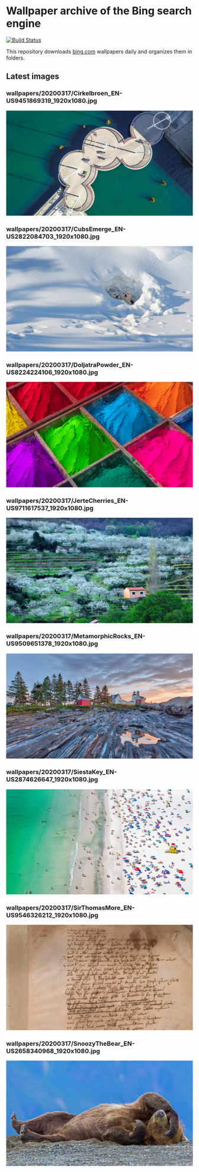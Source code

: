 # Wallpaper archive of the Bing search engine

[![Build Status](https://travis-ci.org/kijart/bing-daily-images-dl.svg?branch=wallpapers)](https://travis-ci.org/kijart/bing-daily-images-dl)

This repository downloads [bing.com](https://www.bing.com) wallpapers daily and organizes them in folders.

## Latest images

<!-- Wallpapers -->

### wallpapers/20200317/Cirkelbroen_EN-US9451869319_1920x1080.jpg

![wallpapers/20200317/Cirkelbroen_EN-US9451869319_1920x1080.jpg](wallpapers/20200317/Cirkelbroen_EN-US9451869319_1920x1080.jpg)

### wallpapers/20200317/CubsEmerge_EN-US2822084703_1920x1080.jpg

![wallpapers/20200317/CubsEmerge_EN-US2822084703_1920x1080.jpg](wallpapers/20200317/CubsEmerge_EN-US2822084703_1920x1080.jpg)

### wallpapers/20200317/DoljatraPowder_EN-US8224224106_1920x1080.jpg

![wallpapers/20200317/DoljatraPowder_EN-US8224224106_1920x1080.jpg](wallpapers/20200317/DoljatraPowder_EN-US8224224106_1920x1080.jpg)

### wallpapers/20200317/JerteCherries_EN-US9711617537_1920x1080.jpg

![wallpapers/20200317/JerteCherries_EN-US9711617537_1920x1080.jpg](wallpapers/20200317/JerteCherries_EN-US9711617537_1920x1080.jpg)

### wallpapers/20200317/MetamorphicRocks_EN-US9509651378_1920x1080.jpg

![wallpapers/20200317/MetamorphicRocks_EN-US9509651378_1920x1080.jpg](wallpapers/20200317/MetamorphicRocks_EN-US9509651378_1920x1080.jpg)

### wallpapers/20200317/SiestaKey_EN-US2874626647_1920x1080.jpg

![wallpapers/20200317/SiestaKey_EN-US2874626647_1920x1080.jpg](wallpapers/20200317/SiestaKey_EN-US2874626647_1920x1080.jpg)

### wallpapers/20200317/SirThomasMore_EN-US9546326212_1920x1080.jpg

![wallpapers/20200317/SirThomasMore_EN-US9546326212_1920x1080.jpg](wallpapers/20200317/SirThomasMore_EN-US9546326212_1920x1080.jpg)

### wallpapers/20200317/SnoozyTheBear_EN-US2658340968_1920x1080.jpg

![wallpapers/20200317/SnoozyTheBear_EN-US2658340968_1920x1080.jpg](wallpapers/20200317/SnoozyTheBear_EN-US2658340968_1920x1080.jpg)

